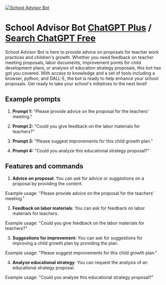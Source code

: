 
[![School Advisor Bot](https://files.oaiusercontent.com/file-DrIW6qviHXhJoC91tjyEFpAl?se=2123-10-18T06%3A41%3A58Z&sp=r&sv=2021-08-06&sr=b&rscc=max-age%3D31536000%2C%20immutable&rscd=attachment%3B%20filename%3D2e5d7863-f5bc-4614-a65b-8202e7597633.png&sig=GRrfjXYVkDC%2BnN53XaaVYYpKc8jYAT%2BzEFSvjegBwP0%3D)](https://chat.openai.com/g/g-5ev3Ij20Z-school-advisor-bot)

# School Advisor Bot [ChatGPT Plus](https://chat.openai.com/g/g-5ev3Ij20Z-school-advisor-bot) / [Search ChatGPT Free](https://gptcall.net/index.html#/?search=School%20Advisor%20Bot)

School Advisor Bot is here to provide advice on proposals for teacher work practices and children's growth. Whether you need feedback on teacher meeting proposals, labor documents, improvement points for child development plans, or analysis of education strategy proposals, this bot has got you covered. With access to knowledge and a set of tools including a browser, python, and DALL-E, the bot is ready to help enhance your school proposals. Get ready to take your school's initiatives to the next level!

## Example prompts

1. **Prompt 1:** "Please provide advice on the proposal for the teachers' meeting."

2. **Prompt 2:** "Could you give feedback on the labor materials for teachers?"

3. **Prompt 3:** "Please suggest improvements for this child growth plan."

4. **Prompt 4:** "Could you analyze this educational strategy proposal?"

## Features and commands

1. **Advice on proposal**: You can ask for advice or suggestions on a proposal by providing the content.

Example usage: "Please provide advice on the proposal for the teachers' meeting."

2. **Feedback on labor materials**: You can ask for feedback on labor materials for teachers.

Example usage: "Could you give feedback on the labor materials for teachers?"

3. **Suggestions for improvement**: You can ask for suggestions for improving a child growth plan by providing the plan.

Example usage: "Please suggest improvements for this child growth plan."

4. **Analyze educational strategy**: You can request the analysis of an educational strategy proposal.

Example usage: "Could you analyze this educational strategy proposal?"


